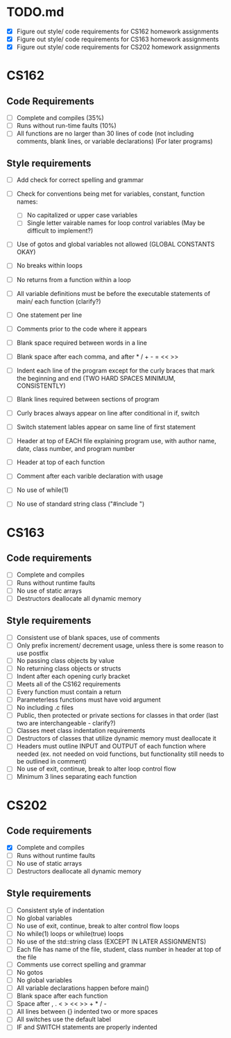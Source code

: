 # TODO.md
- [x] Figure out style/ code requirements for CS162 homework assignments
- [x] Figure out style/ code requirements for CS163 homework assignments
- [x] Figure out style/ code requirements for CS202 homework assignments

# CS162
## Code Requirements
- [ ] Complete and compiles (35%)
- [ ] Runs without run-time faults (10%)
- [ ] All functions are no larger than 30 lines of code (not including comments, blank lines, or variable declarations) (For later programs)
## Style requirements
- [ ] Add check for correct spelling and grammar
- [ ] Check for conventions being met for variables, constant, function names:
	- [ ] No capitalized or upper case variables
	- [ ] Single letter vairable names for loop control variables (May be difficult to implement?)
- [ ] Use of gotos and global variables not allowed (GLOBAL CONSTANTS OKAY)
- [ ] No breaks within loops
- [ ] No returns from a function within a loop
- [ ] All variable definitions must be before the executable statements of main/ each function (clarify?)
- [ ] One statement per line
- [ ] Comments prior to the code where it appears
- [ ] Blank space required between words in a line
- [ ] Blank space after each comma, and after * / + - = << >>
- [ ] Indent each line of the program except for the curly braces that mark the beginning and end (TWO HARD SPACES MINIMUM, CONSISTENTLY)

- [ ] Blank lines required between sections of program
- [ ] Curly braces always appear on line after conditional in if, switch
- [ ] Switch statement lables appear on same line of first statement
- [ ] Header at top of EACH file explaining program use, with author name, date, class number, and program number
- [ ] Header at top of each function
- [ ] Comment after each varible declaration with usage
- [ ] No use of while(1)
- [ ] No use of standard string class ("#include <string>")

# CS163
## Code requirements
- [ ] Complete and compiles
- [ ] Runs without runtime faults
- [ ] No use of static arrays
- [ ] Destructors deallocate all dynamic memory
## Style requirements
- [ ] Consistent use of blank spaces, use of comments
- [ ] Only prefix increment/ decrement usage, unless there is some reason to use postfix
- [ ] No passing class objects by value
- [ ] No returning class objects or structs
- [ ] Indent after each opening curly bracket
- [ ] Meets all of the CS162 requirements
- [ ] Every function must contain a return
- [ ] Parameterless functions must have void argument
- [ ] No including .c files
- [ ] Public, then protected or private sections for classes in that order (last two are interchangeable - clarify?)
- [ ] Classes meet class indentation requirements
- [ ] Destructors of classes that utilize dynamic memory must deallocate it
- [ ] Headers must outline INPUT and OUTPUT of each function where needed (ex. not needed on void functions, but functionality still needs to be outlined in comment)
- [ ] No use of exit, continue, break to alter loop control flow
- [ ] Minimum 3 lines separating each function

# CS202
## Code requirements
- [x] Complete and compiles
- [ ] Runs without runtime faults
- [ ] No use of static arrays
- [ ] Destructors deallocate all dynamic memory
## Style requirements
- [ ] Consistent style of indentation
- [ ] No global variables
- [ ] No use of exit, continue, break to alter control flow loops
- [ ] No while(1) loops or while(true) loops
- [ ] No use of the std::string class (EXCEPT IN LATER ASSIGNMENTS)
- [ ] Each file has name of the file, student, class number in header at top of the file
- [ ] Comments use correct spelling and grammar
- [ ] No gotos
- [ ] No global variables
- [ ] All variable declarations happen before main()
- [ ] Blank space after each function
- [ ] Space after , . < > << >> + * / -
- [ ] All lines between {} indented two or more spaces
- [ ] All switches use the default label
- [ ] IF and SWITCH statements are properly indented
